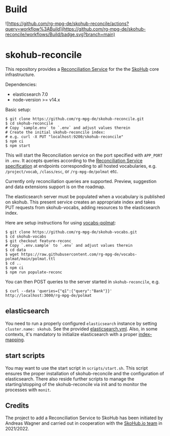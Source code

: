 # Build

![https://github.com/rg-mpg-de/skohub-reconcile/actions?query=workflow%3ABuild](https://github.com/rg-mpg-de/skohub-reconcile/workflows/Build/badge.svg?branch=main)

# skohub-reconcile

This repository provides a [Reconciliation Service](https://reconciliation-api.github.io/specs/latest/)
for the the [SkoHub](http://skohub.io) core infrastructure.

Dependencies:

- elasticsearch 7.0
- node-version >= v14.x

Basic setup:

    $ git clone https://github.com/rg-mpg-de/skohub-reconcile.git
    $ cd skohub-reconcile
    # Copy `sample.env` to `.env` and adjust values therein
    # Create the initial skohub-reconcile index:
    # e.g. curl -X PUT "localhost:9200/skohub-reconcile"
    $ npm ci
    $ npm start

This will start the Reconciliation service on the port specified with `APP_PORT` in `.env`. It accepts
queries according to the [Reconciliation Service specification](https://reconciliation-api.github.io/specs/latest/)
at endpoints corresponding to all hosted vocabularies, e.g. `/project/vocab`, `/class/esc`, or `/rg-mpg-de/polmat` etc.

Currently only reconciliation queries are supported. Preview, suggestion and data extensions support is on the roadmap.

The elasticsearch server must be populated when a vocabulary is published on skohub. This present service creates an
appropriate index and takes PUT requests from skohub-vocabs, adding resources to the elasticsearch index.

Here are setup instructions for using [vocabs-polmat](https://github.com/rg-mpg-de/vocabs-polmat):

    $ git clone https://github.com/rg-mpg-de/skohub-vocabs.git
    $ cd skohub-vocabs
    $ git checkout feature-reconc
    # Copy `.env.sample` to `.env` and adjust values therein
    $ cd data
    $ wget https://raw.githubusercontent.com/rg-mpg-de/vocabs-polmat/main/polmat.ttl
    $ cd ..
    $ npm ci
    $ npm run populate-reconc

You can then POST queries to the server started in `skohub-reconcile`, e.g.

    $ curl --data 'queries={"q1":{"query":"Bank"}}' http://localhost:3000/rg-mpg-de/polmat

## elasticsearch
You need to run a properly configured `elasticsearch` instance by
setting `cluster.name: skohub`. See the provided [elasticsearch.yml](scripts/etc/elasticsearch/elasticsearch.yml).
Also, in some contexts, it's mandatory to initialize elasticsearch with a proper
[index-mapping](scripts/elasticsearch-mappings.json).

## start scripts
You may want to use the start script in `scripts/start.sh`. This script ensures the proper
installation of skohub-reconcile and the configuration of elasticsearch. There also reside
further scripts to manage the starting/stopping of the skohub-reconcile via init and to
monitor the processes with `monit`.

## Credits
The project to add a Reconciliation Service to SkoHub has been initiated by Andreas Wagner and
carried out in cooperation with the [SkoHub.io team](https://github.com/skohub-io) in 2021/2022.
